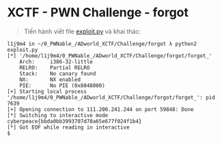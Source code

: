 # XCTF - PWN Challenge - forgot

>Tiến hành viết file [exploit.py](exploit.py) và khai thác:

```
l1j9m4 in ~/0_PWNable_/ADworld_XCTF/Challenge/forgot λ python2 exploit.py
[*] '/home/l1j9m4/0_PWNable_/ADworld_XCTF/Challenge/forgot/forgot_'
    Arch:     i386-32-little
    RELRO:    Partial RELRO
    Stack:    No canary found
    NX:       NX enabled
    PIE:      No PIE (0x8048000)
[+] Starting local process '/home/l1j9m4/0_PWNable_/ADworld_XCTF/Challenge/forgot/forgot_': pid 7639
[+] Opening connection to 111.200.241.244 on port 59848: Done
[*] Switching to interactive mode
cyberpeace{bbda0bb3993707d78a65e677f024f1b4}
[*] Got EOF while reading in interactive
$  
```
